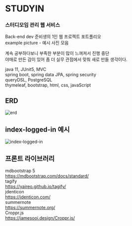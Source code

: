 # STUDYIN
### 스터디모임 관리 웹 서비스

Back-end dev 준비생의 1인 웹 프로젝트 포트폴리오<br/>
example picture - 예시 사진 모음<br/>

계속 공부하다보니 부족한 부분이 많이 느껴져서 진행 중단<br/>
야매로 만든 감이 있어 좀 더 실무 관점에서 맞춰 새로 만들 생각이다.<br/>


java 11, JUnit5, MVC<br/>
spring boot, spring data JPA, spring security<br/>
queryDSL, PostgreSQL<br/>
thymeleaf, bootstrap, html, css, javaScript<br/>

## ERD
![erd](https://user-images.githubusercontent.com/68460507/205228422-f0f89e41-677b-45cd-9b21-572327fd9472.PNG)

## index-logged-in 예시
![index-logged-in](https://user-images.githubusercontent.com/68460507/205230143-43163b77-839e-4063-a02e-7d4fd3007578.PNG)

## 프론트 라이브러리
mdbootstrap 5<br/>
https://mdbootstrap.com/docs/standard/<br/>
tagify<br/>
https://yaireo.github.io/tagify/<br/>
jdenticon<br/>
https://jdenticon.com/<br/>
summernote<br/>
https://summernote.org/<br/>
Croppr.js<br/>
https://jamesooi.design/Croppr.js/<br/>
